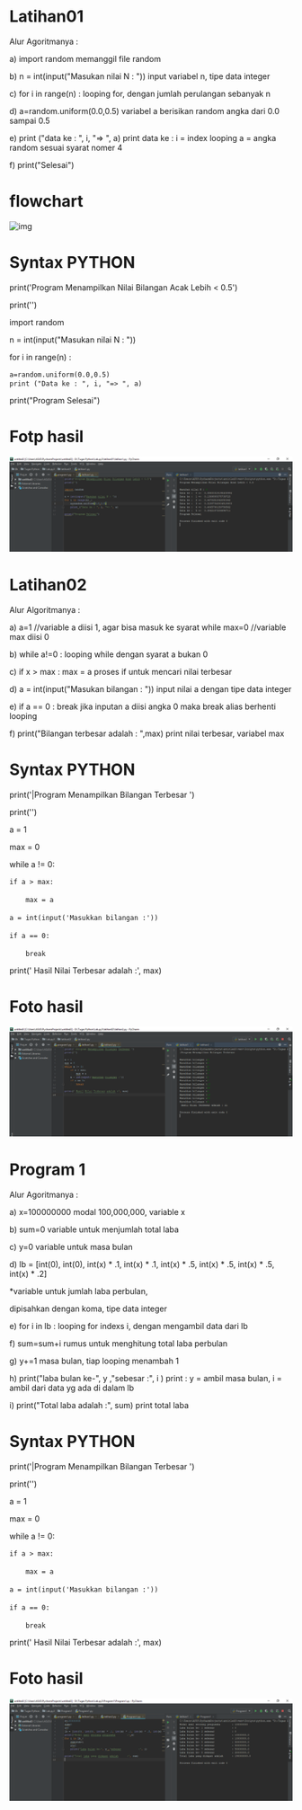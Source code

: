 # Latihan01

Alur Agoritmanya :

a) import random memanggil file random

b) n = int(input("Masukan nilai N : ")) input variabel n, tipe data integer

c) for i in range(n) : looping for, dengan jumlah perulangan sebanyak n

d) a=random.uniform(0.0,0.5) variabel a berisikan random angka dari 0.0 sampai 0.5

e) print ("data ke : ", i, "=> ", a) print data ke : i = index looping a = angka random sesuai syarat nomer 4

f) print("Selesai") 

# flowchart

![img](https://user-images.githubusercontent.com/43899133/52893529-cc793e80-31cf-11e9-9c59-c11bd905c0d6.png)

# Syntax PYTHON

print('Program Menampilkan Nilai Bilangan Acak Lebih < 0.5')

print('')

import random

n = int(input("Masukan nilai N : "))

for i in range(n) :

    a=random.uniform(0.0,0.5)
    print ("Data ke : ", i, "=> ", a)
    
print("Program Selesai")

# Fotp hasil

![img](https://raw.githubusercontent.com/arifhanifanudin/Lab.py3/master/latihan01/hasil1.PNG)

# Latihan02

Alur Algoritmanya :
  
a) a=1 //variable a diisi 1, agar bisa masuk ke syarat while max=0 //variable max diisi 0

b) while a!=0 : looping while dengan syarat a bukan 0

c) if x > max : max = a proses if untuk mencari nilai terbesar

d) a = int(input("Masukan bilangan : ")) input nilai a dengan tipe data integer

e) if a == 0 : break jika inputan a diisi angka 0 maka break alias berhenti looping

f) print("Bilangan terbesar adalah : ",max) print nilai terbesar, variabel max
 
# Syntax PYTHON

print('|Program Menampilkan Bilangan Terbesar ')

print('')

a = 1

max = 0

while a != 0:

    if a > max:
    
        max = a
        
    a = int(input('Masukkan bilangan :'))
    
    if a == 0:
    
        break

print(' Hasil Nilai Terbesar adalah :', max)

# Foto hasil

![img](https://raw.githubusercontent.com/arifhanifanudin/Lab.py3/master/latihan02/Hasil2.PNG)

# Program 1

Alur Agoritmanya :

a) x=100000000 modal 100,000,000, variable x

b) sum=0 variable untuk menjumlah total laba

c) y=0 variable untuk masa bulan

d) lb = [int(0), int(0), int(x) * .1, int(x) * .1, int(x) * .5, int(x) * .5, int(x) * .5, int(x) * .2]

*variable untuk jumlah laba perbulan,

dipisahkan dengan koma, tipe data integer

e) for i in lb : looping for indexs i, dengan mengambil data dari lb

f) sum=sum+i rumus untuk menghitung total laba perbulan

g) y+=1 masa bulan, tiap looping menambah 1

h) print("laba bulan ke-", y ,"sebesar :", i ) print : y = ambil masa bulan, i = ambil dari data yg ada di dalam lb

i) print("Total laba adalah :", sum) print total laba

# Syntax PYTHON

print('|Program Menampilkan Bilangan Terbesar ')

print('')

a = 1

max = 0

while a != 0:

    if a > max:
    
        max = a
        
    a = int(input('Masukkan bilangan :'))
    
    if a == 0:
    
        break

print(' Hasil Nilai Terbesar adalah :', max)

# Foto hasil

![img](https://raw.githubusercontent.com/arifhanifanudin/Lab.py3/master/Program1/Ftprogram1.PNG)
